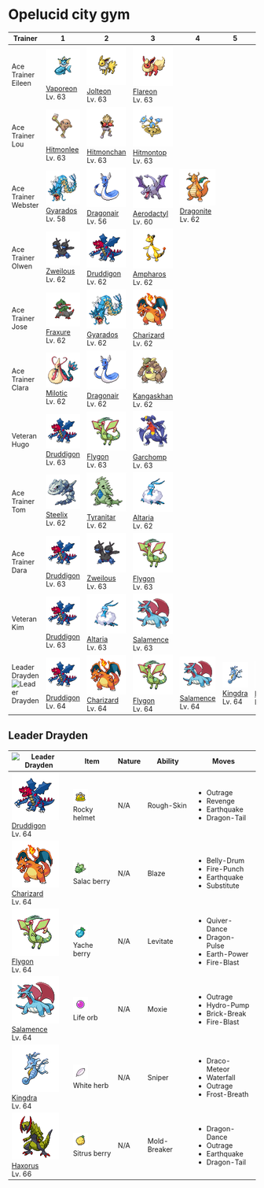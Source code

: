 # Opelucid city gym

| Trainer                                                                                              | 1                                                                                  | 2                                                                                    | 3                                                                                    | 4                                                                                  | 5                                                                              | 6                                                                              |
| ---------------------------------------------------------------------------------------------------- | ---------------------------------------------------------------------------------- | ------------------------------------------------------------------------------------ | ------------------------------------------------------------------------------------ | ---------------------------------------------------------------------------------- | ------------------------------------------------------------------------------ | ------------------------------------------------------------------------------ |
| Ace Trainer Eileen                                                                                   | ![vaporeon](../../img/pokemon/134.png) <br/>[Vaporeon](/pokemon/134) <br/>Lv. 63   | ![jolteon](../../img/pokemon/135.png) <br/>[Jolteon](/pokemon/135) <br/>Lv. 63       | ![flareon](../../img/pokemon/136.png) <br/>[Flareon](/pokemon/136) <br/>Lv. 63       |
| Ace Trainer Lou                                                                                      | ![hitmonlee](../../img/pokemon/106.png) <br/>[Hitmonlee](/pokemon/106) <br/>Lv. 63 | ![hitmonchan](../../img/pokemon/107.png) <br/>[Hitmonchan](/pokemon/107) <br/>Lv. 63 | ![hitmontop](../../img/pokemon/237.png) <br/>[Hitmontop](/pokemon/237) <br/>Lv. 63   |
| Ace Trainer Webster                                                                                  | ![gyarados](../../img/pokemon/130.png) <br/>[Gyarados](/pokemon/130) <br/>Lv. 58   | ![dragonair](../../img/pokemon/148.png) <br/>[Dragonair](/pokemon/148) <br/>Lv. 56   | ![aerodactyl](../../img/pokemon/142.png) <br/>[Aerodactyl](/pokemon/142) <br/>Lv. 60 | ![dragonite](../../img/pokemon/149.png) <br/>[Dragonite](/pokemon/149) <br/>Lv. 62 |
| Ace Trainer Olwen                                                                                    | ![zweilous](../../img/pokemon/634.png) <br/>[Zweilous](/pokemon/634) <br/>Lv. 62   | ![druddigon](../../img/pokemon/621.png) <br/>[Druddigon](/pokemon/621) <br/>Lv. 62   | ![ampharos](../../img/pokemon/181.png) <br/>[Ampharos](/pokemon/181) <br/>Lv. 62     |
| Ace Trainer Jose                                                                                     | ![fraxure](../../img/pokemon/611.png) <br/>[Fraxure](/pokemon/611) <br/>Lv. 62     | ![gyarados](../../img/pokemon/130.png) <br/>[Gyarados](/pokemon/130) <br/>Lv. 62     | ![charizard](../../img/pokemon/006.png) <br/>[Charizard](/pokemon/006) <br/>Lv. 62   |
| Ace Trainer Clara                                                                                    | ![milotic](../../img/pokemon/350.png) <br/>[Milotic](/pokemon/350) <br/>Lv. 62     | ![dragonair](../../img/pokemon/148.png) <br/>[Dragonair](/pokemon/148) <br/>Lv. 62   | ![kangaskhan](../../img/pokemon/115.png) <br/>[Kangaskhan](/pokemon/115) <br/>Lv. 62 |
| Veteran Hugo                                                                                         | ![druddigon](../../img/pokemon/621.png) <br/>[Druddigon](/pokemon/621) <br/>Lv. 63 | ![flygon](../../img/pokemon/330.png) <br/>[Flygon](/pokemon/330) <br/>Lv. 63         | ![garchomp](../../img/pokemon/445.png) <br/>[Garchomp](/pokemon/445) <br/>Lv. 63     |
| Ace Trainer Tom                                                                                      | ![steelix](../../img/pokemon/208.png) <br/>[Steelix](/pokemon/208) <br/>Lv. 62     | ![tyranitar](../../img/pokemon/248.png) <br/>[Tyranitar](/pokemon/248) <br/>Lv. 62   | ![altaria](../../img/pokemon/334.png) <br/>[Altaria](/pokemon/334) <br/>Lv. 62       |
| Ace Trainer Dara                                                                                     | ![druddigon](../../img/pokemon/621.png) <br/>[Druddigon](/pokemon/621) <br/>Lv. 63 | ![zweilous](../../img/pokemon/634.png) <br/>[Zweilous](/pokemon/634) <br/>Lv. 63     | ![flygon](../../img/pokemon/330.png) <br/>[Flygon](/pokemon/330) <br/>Lv. 63         |
| Veteran Kim                                                                                          | ![druddigon](../../img/pokemon/621.png) <br/>[Druddigon](/pokemon/621) <br/>Lv. 63 | ![altaria](../../img/pokemon/334.png) <br/>[Altaria](/pokemon/334) <br/>Lv. 63       | ![salamence](../../img/pokemon/373.png) <br/>[Salamence](/pokemon/373) <br/>Lv. 63   |
| Leader Drayden<br/> ![Leader Drayden](https://play.pokemonshowdown.com/sprites/trainers/drayden.png) | ![druddigon](../../img/pokemon/621.png) <br/>[Druddigon](/pokemon/621) <br/>Lv. 64 | ![charizard](../../img/pokemon/006.png) <br/>[Charizard](/pokemon/006) <br/>Lv. 64   | ![flygon](../../img/pokemon/330.png) <br/>[Flygon](/pokemon/330) <br/>Lv. 64         | ![salamence](../../img/pokemon/373.png) <br/>[Salamence](/pokemon/373) <br/>Lv. 64 | ![kingdra](../../img/pokemon/230.png) <br/>[Kingdra](/pokemon/230) <br/>Lv. 64 | ![haxorus](../../img/pokemon/612.png) <br/>[Haxorus](/pokemon/612) <br/>Lv. 66 |

## Leader Drayden

| ![Leader Drayden](https://play.pokemonshowdown.com/sprites/trainers/drayden.png)   | Item                                                                 | Nature | Ability      | Moves                                                                                      |
| ---------------------------------------------------------------------------------- | -------------------------------------------------------------------- | ------ | ------------ | ------------------------------------------------------------------------------------------ |
| ![druddigon](../../img/pokemon/621.png) <br/>[Druddigon](/pokemon/621) <br/>Lv. 64 | ![rocky-helmet](../../img/items/rocky-helmet.png) <br/> Rocky helmet | N/A    | Rough-Skin   | <ul><li>Outrage</li><li>Revenge</li><li>Earthquake</li><li>Dragon-Tail</li></ul>           |
| ![charizard](../../img/pokemon/006.png) <br/>[Charizard](/pokemon/006) <br/>Lv. 64 | ![salac-berry](../../img/items/salac-berry.png) <br/> Salac berry    | N/A    | Blaze        | <ul><li>Belly-Drum</li><li>Fire-Punch</li><li>Earthquake</li><li>Substitute</li></ul>      |
| ![flygon](../../img/pokemon/330.png) <br/>[Flygon](/pokemon/330) <br/>Lv. 64       | ![yache-berry](../../img/items/yache-berry.png) <br/> Yache berry    | N/A    | Levitate     | <ul><li>Quiver-Dance</li><li>Dragon-Pulse</li><li>Earth-Power</li><li>Fire-Blast</li></ul> |
| ![salamence](../../img/pokemon/373.png) <br/>[Salamence](/pokemon/373) <br/>Lv. 64 | ![life-orb](../../img/items/life-orb.png) <br/> Life orb             | N/A    | Moxie        | <ul><li>Outrage</li><li>Hydro-Pump</li><li>Brick-Break</li><li>Fire-Blast</li></ul>        |
| ![kingdra](../../img/pokemon/230.png) <br/>[Kingdra](/pokemon/230) <br/>Lv. 64     | ![white-herb](../../img/items/white-herb.png) <br/> White herb       | N/A    | Sniper       | <ul><li>Draco-Meteor</li><li>Waterfall</li><li>Outrage</li><li>Frost-Breath</li></ul>      |
| ![haxorus](../../img/pokemon/612.png) <br/>[Haxorus](/pokemon/612) <br/>Lv. 66     | ![sitrus-berry](../../img/items/sitrus-berry.png) <br/> Sitrus berry | N/A    | Mold-Breaker | <ul><li>Dragon-Dance</li><li>Outrage</li><li>Earthquake</li><li>Dragon-Tail</li></ul>      |
